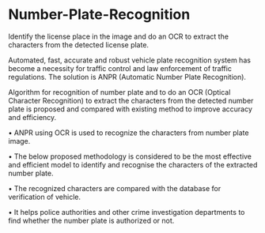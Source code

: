 # Number-Plate-Recognition
Identify the license place in the image and do an OCR to extract the characters from the detected license plate.

Automated, fast, accurate and robust vehicle plate recognition system has become a necessity for traffic control and law enforcement of traffic regulations. The solution is ANPR (Automatic Number Plate Recognition).

Algorithm for recognition of number plate and to do an OCR (Optical Character Recognition) to extract the characters from the detected number plate is proposed and compared with existing method to improve accuracy and efficiency.

• ANPR using OCR is used to recognize the characters from number plate image.

• The below proposed methodology is considered to be the most effective and efficient model to identify and recognise the characters of the extracted number plate.

• The recognized characters are compared with the database for verification of vehicle.

• It helps police authorities and other crime investigation departments to find whether the number plate is authorized or not.

